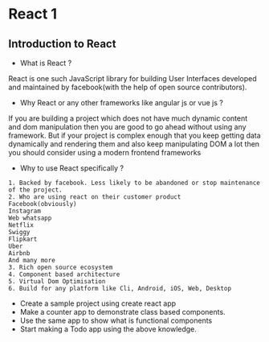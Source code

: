 # React 1

## Introduction to React

- What is React ?

React is one such JavaScript library for building User Interfaces developed and maintained by facebook(with the help of open source contributors).

- Why React or any other frameworks like angular js or vue js ?

If you are building a project which does not have much dynamic content and dom manipulation then you are good to go ahead without using any framework. But if your project is complex enough that you keep getting data dynamically and rendering them and also keep manipulating DOM a lot then you should consider using a modern frontend frameworks

- Why to use React specifically ?

```
1. Backed by facebook. Less likely to be abandoned or stop maintenance of the project.
2. Who are using react on their customer product
Facebook(obviously)
Instagram
Web whatsapp
Netflix
Swiggy
Flipkart
Uber
Airbnb
And many more
3. Rich open source ecosystem
4. Component based architecture
5. Virtual Dom Optimisation
6. Build for any platform like Cli, Android, iOS, Web, Desktop
```

- Create a sample project using create react app
- Make a counter app to demonstrate class based components.
- Use the same app to show what is functional components
- Start making a Todo app using the above knowledge. 


